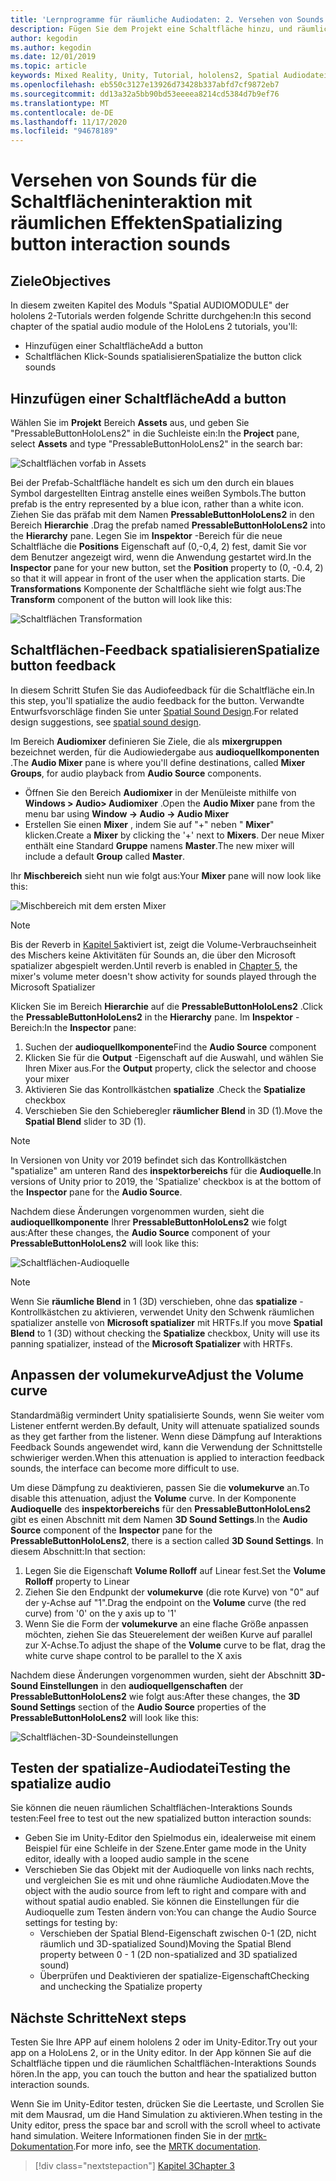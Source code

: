 ```yaml
---
title: 'Lernprogramme für räumliche Audiodaten: 2. Versehen von Sounds für die Schaltflächeninteraktion mit räumlichen Effekten'
description: Fügen Sie dem Projekt eine Schaltfläche hinzu, und räumlichen Sie die Sound der Schaltflächen Interaktion.
author: kegodin
ms.author: kegodin
ms.date: 12/01/2019
ms.topic: article
keywords: Mixed Reality, Unity, Tutorial, hololens2, Spatial Audiodatei, mrtk, Mixed Reality Toolkit, UWP, Windows 10, HRTF, Head-Related Transfer Function, Reverb, Microsoft spatializer, Prefabs, volumekurve
ms.openlocfilehash: eb550c3127e13926d73428b337abfd7cf9872eb7
ms.sourcegitcommit: dd13a32a5bb90bd53eeeea8214cd5384d7b9ef76
ms.translationtype: MT
ms.contentlocale: de-DE
ms.lasthandoff: 11/17/2020
ms.locfileid: "94678189"
---
```

# <a name="spatializing-button-interaction-sounds"></a><span data-ttu-id="47cfd-105">Versehen von Sounds für die Schaltflächeninteraktion mit räumlichen Effekten</span><span class="sxs-lookup"><span data-stu-id="47cfd-105">Spatializing button interaction sounds</span></span>

## <a name="objectives"></a><span data-ttu-id="47cfd-106">Ziele</span><span class="sxs-lookup"><span data-stu-id="47cfd-106">Objectives</span></span>
<span data-ttu-id="47cfd-107">In diesem zweiten Kapitel des Moduls "Spatial AUDIOMODULE" der hololens 2-Tutorials werden folgende Schritte durchgehen:</span><span class="sxs-lookup"><span data-stu-id="47cfd-107">In this second chapter of the spatial audio module of the HoloLens 2 tutorials, you'll:</span></span>
* <span data-ttu-id="47cfd-108">Hinzufügen einer Schaltfläche</span><span class="sxs-lookup"><span data-stu-id="47cfd-108">Add a button</span></span>
* <span data-ttu-id="47cfd-109">Schaltflächen Klick-Sounds spatialisieren</span><span class="sxs-lookup"><span data-stu-id="47cfd-109">Spatialize the button click sounds</span></span>

## <a name="add-a-button"></a><span data-ttu-id="47cfd-110">Hinzufügen einer Schaltfläche</span><span class="sxs-lookup"><span data-stu-id="47cfd-110">Add a button</span></span>
<span data-ttu-id="47cfd-111">Wählen Sie im **Projekt** Bereich **Assets** aus, und geben Sie "PressableButtonHoloLens2" in die Suchleiste ein:</span><span class="sxs-lookup"><span data-stu-id="47cfd-111">In the **Project** pane, select **Assets** and type "PressableButtonHoloLens2" in the search bar:</span></span>

![Schaltflächen vorfab in Assets](images/spatial-audio/button-prefab-in-assets.png)

<span data-ttu-id="47cfd-113">Bei der Prefab-Schaltfläche handelt es sich um den durch ein blaues Symbol dargestellten Eintrag anstelle eines weißen Symbols.</span><span class="sxs-lookup"><span data-stu-id="47cfd-113">The button prefab is the entry represented by a blue icon, rather than a white icon.</span></span> <span data-ttu-id="47cfd-114">Ziehen Sie das präfab mit dem Namen **PressableButtonHoloLens2** in den Bereich **Hierarchie** .</span><span class="sxs-lookup"><span data-stu-id="47cfd-114">Drag the prefab named **PressableButtonHoloLens2** into the **Hierarchy** pane.</span></span> <span data-ttu-id="47cfd-115">Legen Sie im **Inspektor** -Bereich für die neue Schaltfläche die **Positions** Eigenschaft auf (0,-0,4, 2) fest, damit Sie vor dem Benutzer angezeigt wird, wenn die Anwendung gestartet wird.</span><span class="sxs-lookup"><span data-stu-id="47cfd-115">In the **Inspector** pane for your new button, set the **Position** property to (0, -0.4, 2) so that it will appear in front of the user when the application starts.</span></span> <span data-ttu-id="47cfd-116">Die **Transformations** Komponente der Schaltfläche sieht wie folgt aus:</span><span class="sxs-lookup"><span data-stu-id="47cfd-116">The **Transform** component of the button will look like this:</span></span>

![Schaltflächen Transformation](images/spatial-audio/button-transform.png)

## <a name="spatialize-button-feedback"></a><span data-ttu-id="47cfd-118">Schaltflächen-Feedback spatialisieren</span><span class="sxs-lookup"><span data-stu-id="47cfd-118">Spatialize button feedback</span></span>
<span data-ttu-id="47cfd-119">In diesem Schritt Stufen Sie das Audiofeedback für die Schaltfläche ein.</span><span class="sxs-lookup"><span data-stu-id="47cfd-119">In this step, you'll spatialize the audio feedback for the button.</span></span> <span data-ttu-id="47cfd-120">Verwandte Entwurfsvorschläge finden Sie unter [Spatial Sound Design](../../../design/spatial-sound-design.md).</span><span class="sxs-lookup"><span data-stu-id="47cfd-120">For related design suggestions, see [spatial sound design](../../../design/spatial-sound-design.md).</span></span> 

<span data-ttu-id="47cfd-121">Im Bereich **Audiomixer** definieren Sie Ziele, die als **mixergruppen** bezeichnet werden, für die Audiowiedergabe aus **audioquellkomponenten** .</span><span class="sxs-lookup"><span data-stu-id="47cfd-121">The **Audio Mixer** pane is where you'll define destinations, called **Mixer Groups**, for audio playback from **Audio Source** components.</span></span> 
* <span data-ttu-id="47cfd-122">Öffnen Sie den Bereich **Audiomixer** in der Menüleiste mithilfe von **Windows > Audio> Audiomixer** .</span><span class="sxs-lookup"><span data-stu-id="47cfd-122">Open the **Audio Mixer** pane from the menu bar using **Window -> Audio -> Audio Mixer**</span></span>
* <span data-ttu-id="47cfd-123">Erstellen Sie einen **Mixer** , indem Sie auf "+" neben " **Mixer**" klicken.</span><span class="sxs-lookup"><span data-stu-id="47cfd-123">Create a **Mixer** by clicking the '+' next to **Mixers**.</span></span> <span data-ttu-id="47cfd-124">Der neue Mixer enthält eine Standard **Gruppe** namens **Master**.</span><span class="sxs-lookup"><span data-stu-id="47cfd-124">The new mixer will include a default **Group** called **Master**.</span></span>

<span data-ttu-id="47cfd-125">Ihr **Mischbereich** sieht nun wie folgt aus:</span><span class="sxs-lookup"><span data-stu-id="47cfd-125">Your **Mixer** pane will now look like this:</span></span>

![Mischbereich mit dem ersten Mixer](images/spatial-audio/mixer-panel-with-first-mixer.png)

> [!NOTE]
> <span data-ttu-id="47cfd-127">Bis der Reverb in [Kapitel 5](unity-spatial-audio-ch5.md)aktiviert ist, zeigt die Volume-Verbrauchseinheit des Mischers keine Aktivitäten für Sounds an, die über den Microsoft spatializer abgespielt werden.</span><span class="sxs-lookup"><span data-stu-id="47cfd-127">Until reverb is enabled in [Chapter 5](unity-spatial-audio-ch5.md), the mixer's volume meter doesn't show activity for sounds played through the Microsoft Spatializer</span></span>

<span data-ttu-id="47cfd-128">Klicken Sie im Bereich **Hierarchie** auf die **PressableButtonHoloLens2** .</span><span class="sxs-lookup"><span data-stu-id="47cfd-128">Click the **PressableButtonHoloLens2** in the **Hierarchy** pane.</span></span> <span data-ttu-id="47cfd-129">Im **Inspektor** -Bereich:</span><span class="sxs-lookup"><span data-stu-id="47cfd-129">In the **Inspector** pane:</span></span>
1. <span data-ttu-id="47cfd-130">Suchen der **audioquellkomponente**</span><span class="sxs-lookup"><span data-stu-id="47cfd-130">Find the **Audio Source** component</span></span>
2. <span data-ttu-id="47cfd-131">Klicken Sie für die **Output** -Eigenschaft auf die Auswahl, und wählen Sie Ihren Mixer aus.</span><span class="sxs-lookup"><span data-stu-id="47cfd-131">For the **Output** property, click the selector and choose your mixer</span></span>
3. <span data-ttu-id="47cfd-132">Aktivieren Sie das Kontrollkästchen **spatialize** .</span><span class="sxs-lookup"><span data-stu-id="47cfd-132">Check the **Spatialize** checkbox</span></span>
4. <span data-ttu-id="47cfd-133">Verschieben Sie den Schieberegler **räumlicher Blend** in 3D (1).</span><span class="sxs-lookup"><span data-stu-id="47cfd-133">Move the **Spatial Blend** slider to 3D (1).</span></span>

> [!NOTE]
> <span data-ttu-id="47cfd-134">In Versionen von Unity vor 2019 befindet sich das Kontrollkästchen "spatialize" am unteren Rand des **inspektorbereichs** für die **Audioquelle**.</span><span class="sxs-lookup"><span data-stu-id="47cfd-134">In versions of Unity prior to 2019, the 'Spatialize' checkbox is at the bottom of the **Inspector** pane for the **Audio Source**.</span></span>

<span data-ttu-id="47cfd-135">Nachdem diese Änderungen vorgenommen wurden, sieht die **audioquellkomponente** Ihrer **PressableButtonHoloLens2** wie folgt aus:</span><span class="sxs-lookup"><span data-stu-id="47cfd-135">After these changes, the **Audio Source** component of your **PressableButtonHoloLens2** will look like this:</span></span>

![Schaltflächen-Audioquelle](images/spatial-audio/button-audio-source.png)

> [!NOTE]
> <span data-ttu-id="47cfd-137">Wenn Sie **räumliche Blend** in 1 (3D) verschieben, ohne das **spatialize** -Kontrollkästchen zu aktivieren, verwendet Unity den Schwenk räumlichen spatializer anstelle von **Microsoft spatializer** mit HRTFs.</span><span class="sxs-lookup"><span data-stu-id="47cfd-137">If you move **Spatial Blend** to 1 (3D) without checking the **Spatialize** checkbox, Unity will use its panning spatializer, instead of the **Microsoft Spatializer** with HRTFs.</span></span>

## <a name="adjust-the-volume-curve"></a><span data-ttu-id="47cfd-138">Anpassen der volumekurve</span><span class="sxs-lookup"><span data-stu-id="47cfd-138">Adjust the Volume curve</span></span>
<span data-ttu-id="47cfd-139">Standardmäßig vermindert Unity spatialisierte Sounds, wenn Sie weiter vom Listener entfernt werden.</span><span class="sxs-lookup"><span data-stu-id="47cfd-139">By default, Unity will attenuate spatialized sounds as they get farther from the listener.</span></span> <span data-ttu-id="47cfd-140">Wenn diese Dämpfung auf Interaktions Feedback Sounds angewendet wird, kann die Verwendung der Schnittstelle schwieriger werden.</span><span class="sxs-lookup"><span data-stu-id="47cfd-140">When this attenuation is applied to interaction feedback sounds, the interface can become more difficult to use.</span></span>

<span data-ttu-id="47cfd-141">Um diese Dämpfung zu deaktivieren, passen Sie die **volumekurve** an.</span><span class="sxs-lookup"><span data-stu-id="47cfd-141">To disable this attenuation, adjust the **Volume** curve.</span></span> <span data-ttu-id="47cfd-142">In der Komponente **Audioquelle** des **inspektorbereichs** für den **PressableButtonHoloLens2** gibt es einen Abschnitt mit dem Namen **3D Sound Settings**.</span><span class="sxs-lookup"><span data-stu-id="47cfd-142">In the **Audio Source** component of the **Inspector** pane for the **PressableButtonHoloLens2**, there is a section called **3D Sound Settings**.</span></span> <span data-ttu-id="47cfd-143">In diesem Abschnitt:</span><span class="sxs-lookup"><span data-stu-id="47cfd-143">In that section:</span></span>
1. <span data-ttu-id="47cfd-144">Legen Sie die Eigenschaft **Volume Rolloff** auf Linear fest.</span><span class="sxs-lookup"><span data-stu-id="47cfd-144">Set the **Volume Rolloff** property to Linear</span></span>
2. <span data-ttu-id="47cfd-145">Ziehen Sie den Endpunkt der **volumekurve** (die rote Kurve) von "0" auf der y-Achse auf "1".</span><span class="sxs-lookup"><span data-stu-id="47cfd-145">Drag the endpoint on the **Volume** curve (the red curve) from '0' on the y axis up to '1'</span></span>
3. <span data-ttu-id="47cfd-146">Wenn Sie die Form der **volumekurve** an eine flache Größe anpassen möchten, ziehen Sie das Steuerelement der weißen Kurve auf parallel zur X-Achse.</span><span class="sxs-lookup"><span data-stu-id="47cfd-146">To adjust the shape of the **Volume** curve to be flat, drag the white curve shape control to be parallel to the X axis</span></span>

<span data-ttu-id="47cfd-147">Nachdem diese Änderungen vorgenommen wurden, sieht der Abschnitt **3D-Sound Einstellungen** in den **audioquellgenschaften** der **PressableButtonHoloLens2** wie folgt aus:</span><span class="sxs-lookup"><span data-stu-id="47cfd-147">After these changes, the **3D Sound Settings** section of the **Audio Source** properties of the **PressableButtonHoloLens2** will look like this:</span></span>

![Schaltflächen-3D-Soundeinstellungen](images/spatial-audio/button-3d-sound-settings.png)

## <a name="testing-the-spatialize-audio"></a><span data-ttu-id="47cfd-149">Testen der spatialize-Audiodatei</span><span class="sxs-lookup"><span data-stu-id="47cfd-149">Testing the spatialize audio</span></span>

<span data-ttu-id="47cfd-150">Sie können die neuen räumlichen Schaltflächen-Interaktions Sounds testen:</span><span class="sxs-lookup"><span data-stu-id="47cfd-150">Feel free to test out the new spatialized button interaction sounds:</span></span>

* <span data-ttu-id="47cfd-151">Geben Sie im Unity-Editor den Spielmodus ein, idealerweise mit einem Beispiel für eine Schleife in der Szene.</span><span class="sxs-lookup"><span data-stu-id="47cfd-151">Enter game mode in the Unity editor, ideally with a looped audio sample in the scene</span></span>
* <span data-ttu-id="47cfd-152">Verschieben Sie das Objekt mit der Audioquelle von links nach rechts, und vergleichen Sie es mit und ohne räumliche Audiodaten.</span><span class="sxs-lookup"><span data-stu-id="47cfd-152">Move the object with the audio source from left to right and compare with and without spatial audio enabled.</span></span> <span data-ttu-id="47cfd-153">Sie können die Einstellungen für die Audioquelle zum Testen ändern von:</span><span class="sxs-lookup"><span data-stu-id="47cfd-153">You can change the Audio Source settings for testing by:</span></span>
    * <span data-ttu-id="47cfd-154">Verschieben der Spatial Blend-Eigenschaft zwischen 0-1 (2D, nicht räumlich und 3D-spatialized Sound)</span><span class="sxs-lookup"><span data-stu-id="47cfd-154">Moving the Spatial Blend property between 0 - 1 (2D non-spatialized and 3D spatialized sound)</span></span>
    * <span data-ttu-id="47cfd-155">Überprüfen und Deaktivieren der spatialize-Eigenschaft</span><span class="sxs-lookup"><span data-stu-id="47cfd-155">Checking and unchecking the Spatialize property</span></span>

## <a name="next-steps"></a><span data-ttu-id="47cfd-156">Nächste Schritte</span><span class="sxs-lookup"><span data-stu-id="47cfd-156">Next steps</span></span>

<span data-ttu-id="47cfd-157">Testen Sie Ihre APP auf einem hololens 2 oder im Unity-Editor.</span><span class="sxs-lookup"><span data-stu-id="47cfd-157">Try out your app on a HoloLens 2, or in the Unity editor.</span></span> <span data-ttu-id="47cfd-158">In der App können Sie auf die Schaltfläche tippen und die räumlichen Schaltflächen-Interaktions Sounds hören.</span><span class="sxs-lookup"><span data-stu-id="47cfd-158">In the app, you can touch the button and hear the spatialized button interaction sounds.</span></span>

<span data-ttu-id="47cfd-159">Wenn Sie im Unity-Editor testen, drücken Sie die Leertaste, und Scrollen Sie mit dem Mausrad, um die Hand Simulation zu aktivieren.</span><span class="sxs-lookup"><span data-stu-id="47cfd-159">When testing in the Unity editor, press the space bar and scroll with the scroll wheel to activate hand simulation.</span></span> <span data-ttu-id="47cfd-160">Weitere Informationen finden Sie in der [mrtk-Dokumentation](https://microsoft.github.io/MixedRealityToolkit-Unity/Documentation/GettingStartedWithTheMRTK.html#using-the-in-editor-hand-input-simulation-to-test-a-scene).</span><span class="sxs-lookup"><span data-stu-id="47cfd-160">For more info, see the [MRTK documentation](https://microsoft.github.io/MixedRealityToolkit-Unity/Documentation/GettingStartedWithTheMRTK.html#using-the-in-editor-hand-input-simulation-to-test-a-scene).</span></span>

> [!div class="nextstepaction"]
> [<span data-ttu-id="47cfd-161">Kapitel 3</span><span class="sxs-lookup"><span data-stu-id="47cfd-161">Chapter 3</span></span>](unity-spatial-audio-ch3.md)

